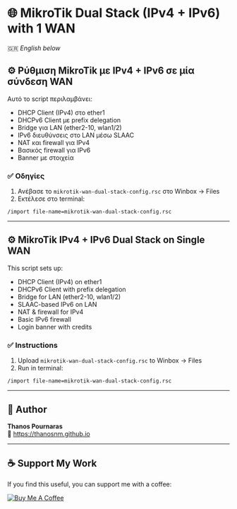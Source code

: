 # 🌐 MikroTik Dual Stack (IPv4 + IPv6) with 1 WAN

🇬🇷 *English below*

## ⚙️ Ρύθμιση MikroTik με IPv4 + IPv6 σε μία σύνδεση WAN

Αυτό το script περιλαμβάνει:
- DHCP Client (IPv4) στο ether1
- DHCPv6 Client με prefix delegation
- Bridge για LAN (ether2-10, wlan1/2)
- IPv6 διευθύνσεις στο LAN μέσω SLAAC
- NAT και firewall για IPv4
- Βασικός firewall για IPv6
- Banner με στοιχεία

### ✅ Οδηγίες
1. Ανέβασε το `mikrotik-wan-dual-stack-config.rsc` στο Winbox → Files
2. Εκτέλεσε στο terminal:
```shell
/import file-name=mikrotik-wan-dual-stack-config.rsc
```

---

## ⚙️ MikroTik IPv4 + IPv6 Dual Stack on Single WAN

This script sets up:
- DHCP Client (IPv4) on ether1
- DHCPv6 Client with prefix delegation
- Bridge for LAN (ether2-10, wlan1/2)
- SLAAC-based IPv6 on LAN
- NAT & firewall for IPv4
- Basic IPv6 firewall
- Login banner with credits

### ✅ Instructions
1. Upload `mikrotik-wan-dual-stack-config.rsc` to Winbox → Files
2. Run in terminal:
```shell
/import file-name=mikrotik-wan-dual-stack-config.rsc
```

---

## 👤 Author

**Thanos Pournaras**  
🔗 https://thanosnm.github.io

---

## ☕ Support My Work

If you find this useful, you can support me with a coffee:

[![Buy Me A Coffee](https://img.buymeacoffee.com/button-api/?text=Buy%20me%20a%20coffee&emoji=☕&slug=pournarasaa&button_colour=FFDD00&font_colour=000000&font_family=Arial&outline_colour=000000&coffee_colour=ffffff)](https://buymeacoffee.com/pournarasaa)
